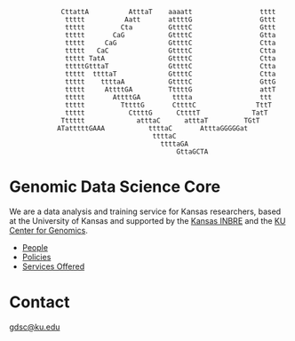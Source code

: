 

```
             CttattA          AtttaT    aaaatt                 tttt
              ttttt          Aatt       attttG                 Gttt
              ttttt         Cta         GttttC                 Gttt
              ttttt       CaG           GttttC                 Gtta
              ttttt     CaG             GttttC                 Ctta
              ttttt   CaC               GttttC                 Ctta
              ttttt TatA                GttttC                 Ctta
              tttttGtttaT               GttttC                 Ctta
              ttttt  ttttaT             GttttC                 Ctta
              ttttt    ttttaA           GttttC                 GttG
              ttttt     AttttGA         TttttG                 attT
              ttttt       AttttGA        tttta                 ttt
              ttttt         TttttG       CttttC               TttT
              ttttt           CttttG      CttttT             TatT
             Tttttt             atttaC      atttaT         TGtT
            ATatttttGAAA           ttttaC       AtttaGGGGGat
                                    ttttaC
                                      ttttaGA
                                          GttaGCTA
```


# Genomic Data Science Core
We are a data analysis and training service for Kansas researchers, based at the University of Kansas and supported by the [Kansas INBRE](https://k-inbre.org) and the [KU Center for Genomics](https://genomics.ku.edu).

* [People](people.md)
* [Policies](policies.md)
* [Services Offered](services.md)

# Contact

[gdsc@ku.edu](mailto:gdsc@ku.edu)